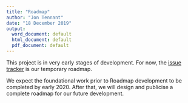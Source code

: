 ```yaml
---
title: "Roadmap"
author: "Jon Tennant"
date: "18 December 2019"
output:
  word_document: default
  html_document: default
  pdf_document: default
---
```


This project is in very early stages of development. For now, the [issue tracker](https://github.com/free-science-academy/organisation/issues) is our temporary roadmap.

We expect the foundational work prior to Roadmap development to be completed by early 2020. After that, we will design and publicise a complete roadmap for our future development.